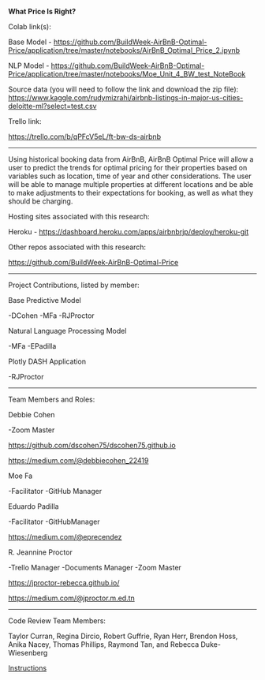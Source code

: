 **What Price Is Right?**

Colab link(s): 

Base Model - https://github.com/BuildWeek-AirBnB-Optimal-Price/application/tree/master/notebooks/AirBnB_Optimal_Price_2.ipynb

NLP Model - https://github.com/BuildWeek-AirBnB-Optimal-Price/application/tree/master/notebooks/Moe_Unit_4_BW_test_NoteBook

Source data (you will need to follow the link and download the zip file): https://www.kaggle.com/rudymizrahi/airbnb-listings-in-major-us-cities-deloitte-ml?select=test.csv


Trello link:

https://trello.com/b/qPFcV5eL/ft-bw-ds-airbnb

---

Using historical booking data from AirBnB, AirBnB Optimal Price will allow a user to predict the trends for optimal pricing for their properties based on variables such as location, time of year and other considerations. The user will be able to manage multiple properties at different locations and be able to make adjustments to their expectations for booking, as well as what they should be charging.

Hosting sites associated with this research:

Heroku - https://dashboard.heroku.com/apps/airbnbrjp/deploy/heroku-git

Other repos associated with this research: 

https://github.com/BuildWeek-AirBnB-Optimal-Price

---

Project Contributions, listed by member:

Base Predictive Model

 -DCohen
 -MFa
 -RJProctor

Natural Language Processing Model

 -MFa
 -EPadilla

Plotly DASH Application

 -RJProctor

---

Team Members and Roles:

Debbie Cohen

 -Zoom Master
 
https://github.com/dscohen75/dscohen75.github.io

https://medium.com/@debbiecohen_22419
            

Moe Fa

 -Facilitator
 -GitHub Manager
        

Eduardo Padilla

 -Facilitator
 -GitHubManager
 
https://medium.com/@eprecendez


R. Jeannine Proctor

 -Trello Manager
 -Documents Manager
 -Zoom Master
 
https://jproctor-rebecca.github.io/

https://medium.com/@jproctor.m.ed.tn

---

Code Review Team Members:

Taylor Curran,
Regina Dircio,
Robert Guffrie,
Ryan Herr,
Brendon Hoss,
Anika Nacey,
Thomas Phillips,
Raymond Tan,
and
Rebecca Duke-Wiesenberg
            






[Instructions](https://lambdaschool.github.io/ds/unit2/dash-template/)
